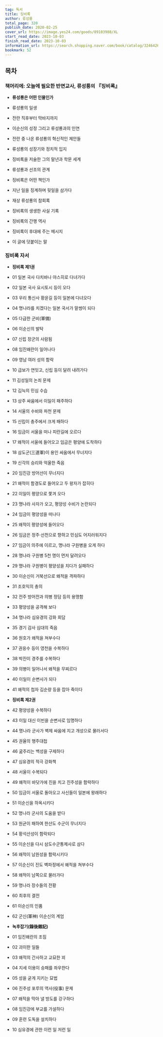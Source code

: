 ```yaml
---
tag: 독서
title: 징비록
author: 류성룡
total_page: 320
publish_date: 2020-02-25
cover_url: https://image.yes24.com/goods/89103988/XL
start_read_date: 2023-10-03
finish_read_date: 2023-10-03
information_url: https://search.shopping.naver.com/book/catalog/32464267313?query=%EC%A7%95%EB%B9%84%EB%A1%9D&NaPm=ct%3Dlo137o5k%7Cci%3D77612826845be6a915ff993118cedeb1bc724433%7Ctr%3Dboksl%7Csn%3D95694%7Chk%3D4dc9402e9366f8917888ef65fdc6a677452114f3
bookmark: 52
---
```


## 목차

### 책머리에: 오늘에 필요한 반면교사, 류성룡의 『징비록』

- **류성룡은 어떤 인물인가**

- 류성룡의 일생
- 전란 직후부터 막바지까지
- 이순신의 성정 그리고 류성룡과의 인연
- 전란 중 나온 류성룡의 혁신적인 제안들
- 류성룡의 성장기와 정치적 입지
- 징비록을 저술한 그의 말년과 학문 세계
- 류성룡과 선조의 관계
- 징비록은 어떤 책인가
- 지난 일을 징계하며 뒷일을 삼가다
- 재상 류성룡의 참회록
- 징비록의 생생한 사실 기록
- 징비록의 간행 역사
- 징비록이 후대에 주는 메시지
- 이 글에 덧붙이는 말

### 징비록 자서

- **징비록 제1권**

- 01 일본 국사 다치바나 야스히로 다녀가다
- 02 일본 국사 요시토시 등이 오다
- 03 우리 통신사 황윤길 등이 일본에 다녀오다
- 04 명나라를 치겠다는 일본 국서가 말썽이 되다
- 05 다급한 군비(軍備)
- 06 이순신의 발탁
- 07 신립 장군의 사람됨
- 08 임진왜란이 일어나다
- 09 영남 여러 성의 함락
- 10 급보가 연잇고, 신립 등이 달려 내려가다
- 11 김성일의 논죄 문제
- 12 김늑의 민심 수습
- 13 상주 싸움에서 이일이 패주하다
- 14 서울의 수비와 파천 문제
- 15 신립이 충주에서 크게 패하다
- 16 임금이 서울을 떠나 피란길에 오르다
- 17 왜적이 서울에 들어오고 임금은 평양에 도착하다
- 18 삼도군(三道軍)이 용인 싸움에서 무너지다
- 19 신각의 승리와 억울한 죽음
- 20 임진강 방어선이 무너지다
- 21 왜적이 함경도로 들어오고 두 왕자가 잡히다
- 22 이일이 평양으로 쫓겨 오다
- 23 명나라 사자가 오고, 평양성 수비가 논란되다
- 24 임금이 평양성을 떠나다
- 25 왜적이 평양성에 들어오다
- 26 임금은 정주·선천으로 향하고 민심도 어지러워지다
- 27 임금이 의주에 이르고, 명나라 구원병을 오게 하다
- 28 명나라 구원병 5천 명이 먼저 달려오다
- 29 명나라 구원병이 평양성을 치다가 실패하다
- 30 이순신이 거북선으로 왜적을 격파하다
- 31 조호익의 충의
- 32 전주 방어전과 의병 정담 등의 용맹함
- 33 평양성을 공격해 보다
- 34 명나라 심유경의 강화 회담
- 35 경기 감사 심대의 죽음
- 36 원호가 왜적을 쳐부수다
- 37 권응수 등이 영천을 수복하다
- 38 박진이 경주를 수복하다
- 39 의병이 일어나서 왜적을 무찌르다
- 40 이일이 순변사가 되다
- 41 왜적의 첩자 김순량 등을 잡아 죽이다

- **징비록 제2권**

- 42 평양성을 수복하다
- 43 이일 대신 이빈을 순변사로 임명하다
- 44 명나라 군사가 벽제 싸움에 지고 개성으로 물러서다
- 45 권율의 행주대첩
- 46 굶주리는 백성을 구제하다
- 47 심유경의 적극 강화책
- 48 서울이 수복되다
- 49 왜적이 바닷가에 진을 치고 진주성을 함락하다
- 50 임금이 서울로 돌아오고 사신들이 일본에 왕래하다
- 51 이순신을 하옥시키다
- 52 명나라 군사의 도움을 받다
- 53 원균이 패하여 한산도 수군이 무너지다
- 54 황석산성이 함락되다
- 55 이순신을 다시 삼도수군통제사로 삼다
- 56 왜적이 남원성을 함락시키다
- 57 이순신이 진도 벽파정에서 왜적을 쳐부수다
- 58 왜적이 남쪽으로 물러가다
- 59 명나라 장수들의 전황
- 60 최후의 결전
- 61 이순신의 인품
- 62 군신(軍神) 이순신의 계엄

- **녹후잡기(錄後雜記)**

- 01 임진왜란의 조짐
- 02 괴이한 일들
- 03 왜적의 간사하고 교묘한 꾀
- 04 지세 이용이 승패를 좌우한다
- 05 성을 굳게 지키는 묘법
- 06 진주성 포루의 역사(役事) 문제
- 07 왜적을 막아 낼 방도를 강구하다
- 08 임진강에 부교를 가설하다
- 09 훈련 도독을 설치하다
- 10 심유경에 관한 이런 일 저런 일